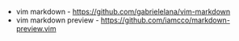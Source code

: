- vim markdown - https://github.com/gabrielelana/vim-markdown
- vim markdown preview - https://github.com/iamcco/markdown-preview.vim
